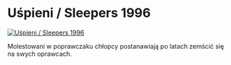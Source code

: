 Uśpieni / Sleepers 1996 
=============
[![Uśpieni / Sleepers 1996 ](http://vidos.pl/images/player.gif)](http://vidos.pl/uspieni-sleepers-1996)

 Molestowani w poprawczaku chłopcy postanawiają po latach zemścić się na swych oprawcach.
